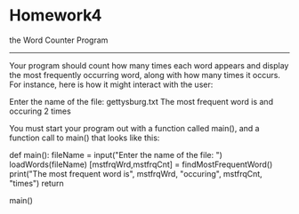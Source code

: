 Homework4
=========

the Word Counter Program

----------------------------

Your program should count how many times each word appears and display the most frequently occurring word, along with how many times it occurs. For instance, here is how it might interact with the user:


Enter the name of the file: gettysburg.txt
The most frequent word is and occuring 2 times

You must start your program out with a function called main(), and a function call to main() that looks like this:

def main():
    fileName = input("Enter the name of the file: ")
    loadWords(fileName)
    [mstfrqWrd,mstfrqCnt] = findMostFrequentWord()
    print("The most frequent word is", mstfrqWrd, "occuring", mstfrqCnt, "times")
    return

main()
 
